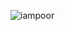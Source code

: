 ![iampoor](https://user-images.githubusercontent.com/112410048/209425311-8afc55e2-140e-4213-afb4-5817760e445a.jpg)

